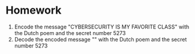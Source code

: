 # Homework
1. Encode the message "CYBERSECURITY IS MY FAVORITE CLASS" with the Dutch poem and the secret number 5273
2. Decode the encoded message "" with the Dutch poem and the secret number 5273
